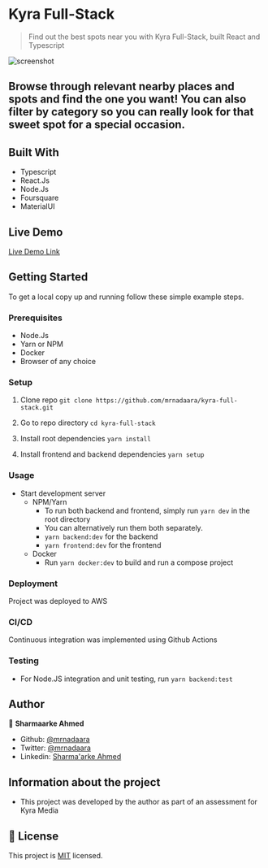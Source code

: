 # Kyra Full-Stack

> Find out the best spots near you with Kyra Full-Stack, built React and Typescript

![screenshot](./demo.gif)

## Browse through relevant nearby places and spots and find the one you want! You can also filter by category so you can really look for that sweet spot for a special occasion.

## Built With

- Typescript
- React.Js
- Node.Js
- Foursquare
- MaterialUI

## Live Demo

[Live Demo Link](https://kyra-full-stack-development-test.link/)

## Getting Started

To get a local copy up and running follow these simple example steps.

### Prerequisites

- Node.Js
- Yarn or NPM
- Docker
- Browser of any choice

### Setup

1. Clone repo ``` git clone https://github.com/mrnadaara/kyra-full-stack.git ```

2. Go to repo directory ``` cd kyra-full-stack ```

3. Install root dependencies ``` yarn install ```

4. Install frontend and backend dependencies ``` yarn setup ```

### Usage

- Start development server
  - NPM/Yarn
    - To run both backend and frontend, simply run ``` yarn dev ``` in the root directory
    - You can alternatively run them both separately.
    - ``` yarn backend:dev ``` for the backend
    - ``` yarn frontend:dev ``` for the frontend
  - Docker
    - Run ``` yarn docker:dev ``` to build and run a compose project

### Deployment

Project was deployed to AWS

### CI/CD

Continuous integration was implemented using Github Actions

### Testing

- For Node.JS integration and unit testing, run ``` yarn backend:test ```

## Author

👤 **Sharmaarke Ahmed**

- Github: [@mrnadaara](https://github.com/mrnadaara)
- Twitter: [@mrnadaara](https://twitter.com/mrnadaara)
- Linkedin: [Sharma'arke Ahmed](https://www.linkedin.com/in/sharmarke-ahmed/)

## Information about the project

- This project was developed by the author as part of an assessment for Kyra Media

## 📝 License

This project is [MIT](lic.url) licensed.
